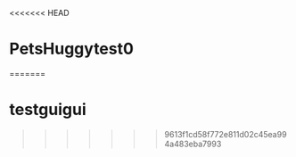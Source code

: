 <<<<<<< HEAD
# PetsHuggytest0
=======
# testguigui
>>>>>>> 9613f1cd58f772e811d02c45ea994a483eba7993
